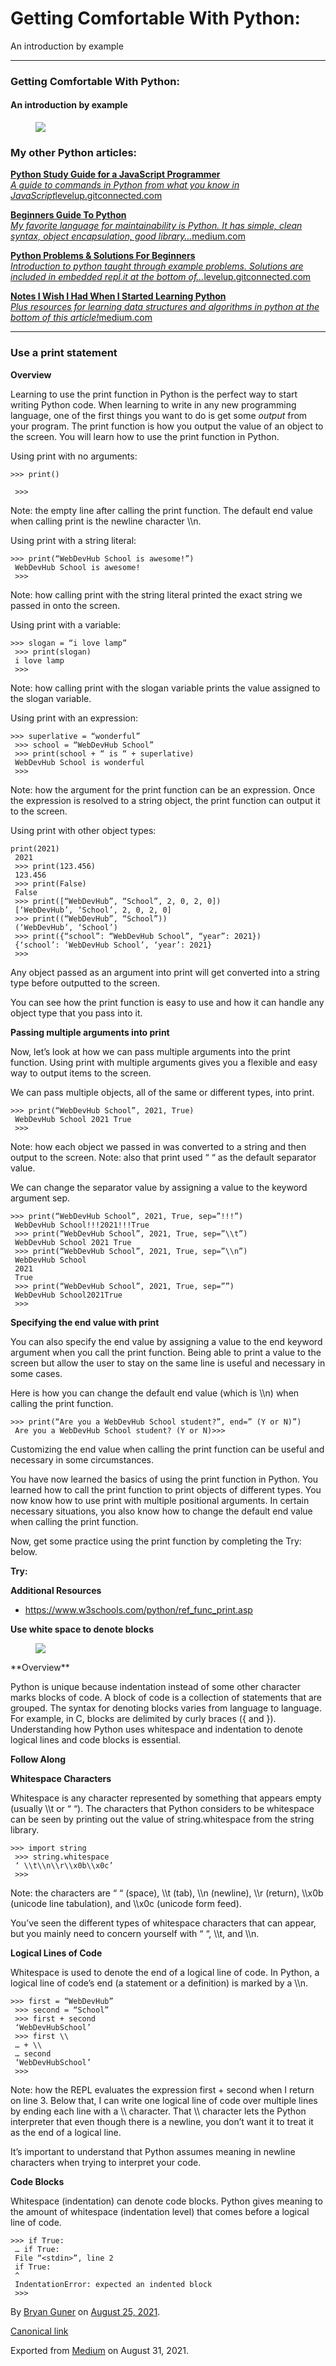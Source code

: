 Getting Comfortable With Python:
================================

An introduction by example

------------------------------------------------------------------------

### **Getting Comfortable With Python:**

#### An introduction by example

<figure><img src="https://cdn-images-1.medium.com/max/1200/1*QWb2YSJPCjrY2Ds6T-HL3A.png" class="graf-image" /></figure>

### My other Python articles:

<a href="https://levelup.gitconnected.com/python-study-guide-for-a-native-javascript-developer-5cfdf3d2bdfb" class="markup--anchor markup--mixtapeEmbed-anchor" title="https://levelup.gitconnected.com/python-study-guide-for-a-native-javascript-developer-5cfdf3d2bdfb"><strong>Python Study Guide for a JavaScript Programmer</strong><br />
<em>A guide to commands in Python from what you know in JavaScript</em>levelup.gitconnected.com</a><a href="https://levelup.gitconnected.com/python-study-guide-for-a-native-javascript-developer-5cfdf3d2bdfb" class="js-mixtapeImage mixtapeImage u-ignoreBlock"></a>

<a href="https://medium.com/geekculture/beginners-guide-to-python-e5a59b5bb64d" class="markup--anchor markup--mixtapeEmbed-anchor" title="https://medium.com/geekculture/beginners-guide-to-python-e5a59b5bb64d"><strong>Beginners Guide To Python</strong><br />
<em>My favorite language for maintainability is Python. It has simple, clean syntax, object encapsulation, good library…</em>medium.com</a><a href="https://medium.com/geekculture/beginners-guide-to-python-e5a59b5bb64d" class="js-mixtapeImage mixtapeImage u-ignoreBlock"></a>

<a href="https://levelup.gitconnected.com/beginner-python-problems-solutions-dd631e9c3a9f" class="markup--anchor markup--mixtapeEmbed-anchor" title="https://levelup.gitconnected.com/beginner-python-problems-solutions-dd631e9c3a9f"><strong>Python Problems &amp; Solutions For Beginners</strong><br />
<em>Introduction to python taught through example problems. Solutions are included in embedded repl.it at the bottom of…</em>levelup.gitconnected.com</a><a href="https://levelup.gitconnected.com/beginner-python-problems-solutions-dd631e9c3a9f" class="js-mixtapeImage mixtapeImage u-ignoreBlock"></a>

<a href="https://medium.com/webdevhub/notes-i-wish-i-had-when-i-started-learning-python-16ce4244be12" class="markup--anchor markup--mixtapeEmbed-anchor" title="https://medium.com/webdevhub/notes-i-wish-i-had-when-i-started-learning-python-16ce4244be12"><strong>Notes I Wish I Had When I Started Learning Python</strong><br />
<em>Plus resources for learning data structures and algorithms in python at the bottom of this article!</em>medium.com</a><a href="https://medium.com/webdevhub/notes-i-wish-i-had-when-i-started-learning-python-16ce4244be12" class="js-mixtapeImage mixtapeImage u-ignoreBlock"></a>

------------------------------------------------------------------------

### **Use a print statement**

**Overview**

Learning to use the print function in Python is the perfect way to start writing Python code. When learning to write in any new programming language, one of the first things you want to do is get some *output* from your program. The print function is how you output the value of an object to the screen. You will learn how to use the print function in Python.

Using print with no arguments:

    >>> print()
     
     >>>

Note: the empty line after calling the print function. The default end value when calling print is the newline character \\\\n.

Using print with a string literal:

    >>> print(“WebDevHub School is awesome!”)
     WebDevHub School is awesome!
     >>>

Note: how calling print with the string literal printed the exact string we passed in onto the screen.

Using print with a variable:

    >>> slogan = “i love lamp”
     >>> print(slogan)
     i love lamp
     >>>

Note: how calling print with the slogan variable prints the value assigned to the slogan variable.

Using print with an expression:

    >>> superlative = “wonderful”
     >>> school = “WebDevHub School”
     >>> print(school + “ is “ + superlative)
     WebDevHub School is wonderful
     >>>

Note: how the argument for the print function can be an expression. Once the expression is resolved to a string object, the print function can output it to the screen.

Using print with other object types:

    print(2021)
     2021
     >>> print(123.456)
     123.456
     >>> print(False)
     False
     >>> print([“WebDevHub”, “School”, 2, 0, 2, 0])
     [‘WebDevHub’, ‘School’, 2, 0, 2, 0]
     >>> print((“WebDevHub”, “School”))
     (‘WebDevHub’, ‘School’)
     >>> print({“school”: “WebDevHub School”, “year”: 2021})
     {‘school’: ‘WebDevHub School’, ‘year’: 2021}
     >>>

Any object passed as an argument into print will get converted into a string type before outputted to the screen.

You can see how the print function is easy to use and how it can handle any object type that you pass into it.

**Passing multiple arguments into print**

Now, let’s look at how we can pass multiple arguments into the print function. Using print with multiple arguments gives you a flexible and easy way to output items to the screen.

We can pass multiple objects, all of the same or different types, into print.

    >>> print(“WebDevHub School”, 2021, True)
     WebDevHub School 2021 True
     >>>

Note: how each object we passed in was converted to a string and then output to the screen. Note: also that print used “ “ as the default separator value.

We can change the separator value by assigning a value to the keyword argument sep.

    >>> print(“WebDevHub School”, 2021, True, sep=”!!!”)
     WebDevHub School!!!2021!!!True
     >>> print(“WebDevHub School”, 2021, True, sep=”\\t”)
     WebDevHub School 2021 True
     >>> print(“WebDevHub School”, 2021, True, sep=”\\n”)
     WebDevHub School
     2021
     True
     >>> print(“WebDevHub School”, 2021, True, sep=””)
     WebDevHub School2021True
     >>>

**Specifying the end value with print**

You can also specify the end value by assigning a value to the end keyword argument when you call the print function. Being able to print a value to the screen but allow the user to stay on the same line is useful and necessary in some cases.

Here is how you can change the default end value (which is \\\\n) when calling the print function.

    >>> print(“Are you a WebDevHub School student?”, end=” (Y or N)”)
     Are you a WebDevHub School student? (Y or N)>>>

Customizing the end value when calling the print function can be useful and necessary in some circumstances.

You have now learned the basics of using the print function in Python. You learned how to call the print function to print objects of different types. You now know how to use print with multiple positional arguments. In certain necessary situations, you also know how to change the default end value when calling the print function.

Now, get some practice using the print function by completing the Try: below.

**Try:**

**Additional Resources**

-   <span id="b977"><a href="https://www.w3schools.com/python/ref_func_print.asp" class="markup--anchor markup--li-anchor">https://www.w3schools.com/python/ref_func_print.asp</a></span>

**Use white space to denote blocks**

<figure><img src="https://cdn-images-1.medium.com/max/800/0*bDX5OqElYa0EWFPp.png" class="graf-image" /></figure>**Overview**

Python is unique because indentation instead of some other character marks blocks of code. A block of code is a collection of statements that are grouped. The syntax for denoting blocks varies from language to language. For example, in C, blocks are delimited by curly braces ({ and }). Understanding how Python uses whitespace and indentation to denote logical lines and code blocks is essential.

**Follow Along**

**Whitespace Characters**

Whitespace is any character represented by something that appears empty (usually \\\\t or “ “). The characters that Python considers to be whitespace can be seen by printing out the value of string.whitespace from the string library.

    >>> import string
     >>> string.whitespace
     ‘ \\t\\n\\r\\x0b\\x0c’
     >>>

Note: the characters are “ “ (space), \\\\t (tab), \\\\n (newline), \\\\r (return), \\\\x0b (unicode line tabulation), and \\\\x0c (unicode form feed).

You’ve seen the different types of whitespace characters that can appear, but you mainly need to concern yourself with “ “, \\\\t, and \\\\n.

**Logical Lines of Code**

Whitespace is used to denote the end of a logical line of code. In Python, a logical line of code’s end (a statement or a definition) is marked by a \\\\n.

    >>> first = “WebDevHub”
     >>> second = “School”
     >>> first + second
     ‘WebDevHubSchool’
     >>> first \\
     … + \\
     … second
     ‘WebDevHubSchool’
     >>>

Note: how the REPL evaluates the expression first + second when I return on line 3. Below that, I can write one logical line of code over multiple lines by ending each line with a \\\\ character. That \\\\ character lets the Python interpreter that even though there is a newline, you don’t want it to treat it as the end of a logical line.

It’s important to understand that Python assumes meaning in newline characters when trying to interpret your code.

**Code Blocks**

Whitespace (indentation) can denote code blocks. Python gives meaning to the amount of whitespace (indentation level) that comes before a logical line of code.

    >>> if True:
     … if True:
     File “<stdin>”, line 2
     if True:
     ^
     IndentationError: expected an indented block
     >>>

By <a href="https://medium.com/@bryanguner" class="p-author h-card">Bryan Guner</a> on [August 25, 2021](https://medium.com/p/1371581a4971).

<a href="https://medium.com/@bryanguner/getting-comfortable-with-python-1371581a4971" class="p-canonical">Canonical link</a>

Exported from [Medium](https://medium.com) on August 31, 2021.
